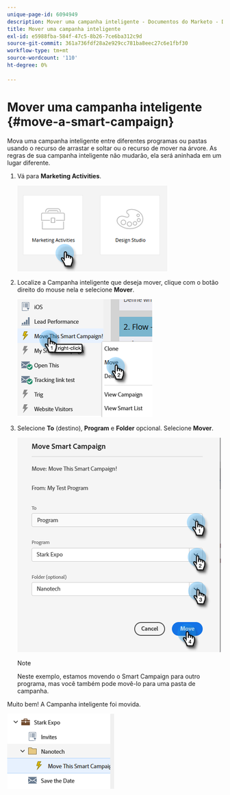 ```yaml
---
unique-page-id: 6094949
description: Mover uma campanha inteligente - Documentos do Marketo - Documentação do produto
title: Mover uma campanha inteligente
exl-id: e5988fba-584f-47c5-8b26-7ce6ba312c9d
source-git-commit: 361a736fdf28a2e929cc781ba8eec27c6e1fbf30
workflow-type: tm+mt
source-wordcount: '110'
ht-degree: 0%

---
```


# Mover uma campanha inteligente {#move-a-smart-campaign}

Mova uma campanha inteligente entre diferentes programas ou pastas usando o recurso de arrastar e soltar ou o recurso de mover na árvore. As regras de sua campanha inteligente não mudarão, ela será aninhada em um lugar diferente.

1. Vá para **Marketing Activities**.

   ![](assets/move-a-smart-campaign-1.png)

1. Localize a Campanha inteligente que deseja mover, clique com o botão direito do mouse nela e selecione **Mover**.

   ![](assets/move-a-smart-campaign-2.png)

1. Selecione **To** (destino), **Program** e **Folder** opcional. Selecione **Mover**.

   ![](assets/move-a-smart-campaign-3.png)

   >[!NOTE]
   >
   >Neste exemplo, estamos movendo o Smart Campaign para outro programa, mas você também pode movê-lo para uma pasta de campanha.

Muito bem! A Campanha inteligente foi movida.

![](assets/move-a-smart-campaign-4.png)
